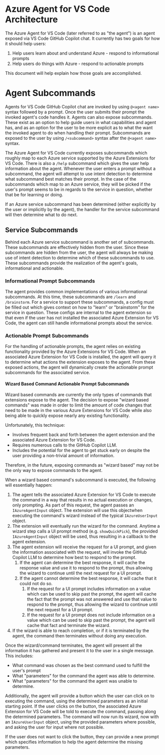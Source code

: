 # Azure Agent for VS Code Architecture

The Azure Agent for VS Code (later referred to as "the agent") is an agent exposed via VS Code GitHub Copilot chat. It currently has two goals for how it should help users:

1. Help users learn about and understand Azure - respond to informational prompts
1. Help users do things with Azure - respond to actionable prompts

This document will help explain how those goals are accomplished.

# Agent Subcommands

Agents for VS Code GitHub Copilot chat are invoked by using `@<agent name>` syntax followed by a prompt. Once the user submits their prompt the invoked agent's code handles it. Agents can also expose subcommands. These exist as an option to help guide users in what capabilities and agent has, and as an option for the user to be more explicit as to what the want the invoked agent to do when handling their prompt. Subcommands are exposed to the user by using `/<subcommand>` syntax after the `@<agent name>` syntax.

The Azure Agent for VS Code currently exposes subcommands which roughly map to each Azure service supported by the Azure Extensions for VS Code. There is also a `/help` subcommand which gives the user help information about the agent. Whenever the user enters a prompt without a subcommand, the agent will attempt to use intent detection to determine what subcommand best matches their prompt. In the case of the subcommands which map to an Azure service, they will be picked if the user's prompt seems to be in regards to the service in question, whether that be for learning or doing.

If an Azure service subcommand has been determined (either explicitly by the user or implicitly by the agent), the handler for the service subcommand will then determine what to do next.

## Service Subcommands

Behind each Azure service subcommand is another set of subcommands. These subcommands are effectively hidden from the user. Since these subcommands are hidden from the user, the agent will always be making use of intent detection to determine which of these subcommands to use. These subcommands provide the realization of the agent's goals, informational and actionable.

### Informational Prompt Subcommands

The agent provides common implementations of various informational subcommands. At this time, these subcommands are `/learn` and `/brainstorm`. For a service to support these subcommands, a config must be filled out which gives context on how to "learn" or "brainstorm" for the service in question. These configs are internal to the agent extension so that even if the user has not installed the associated Azure Extension for VS Code, the agent can still handle informational prompts about the service.

### Actionable Prompt Subcommands

For the handling of actionable prompts, the agent relies on existing functionality provided by the Azure Extensions for VS Code. When an associated Azure Extension for VS Code is installed, the agent will query it to determine what actions the extension exposes to the agent. From these exposed actions, the agent will dynamically create the actionable prompt subcommands for the associated service.

#### Wizard Based Command Actionable Prompt Subcommands

Wizard based commands are currently the only types of commands that extensions expose to the agent. The decision to expose "wizard based commands" was made in order to limit the amount of code changes that need to be made in the various Azure Extensions for VS Code while also being able to quickly expose nearly any existing functionality.

Unfortunately, this technique:
- Involves frequent back and forth between the agent extension and the associated Azure Extension for VS Code.
- Requires numerous calls to the GitHub Copilot LLM.
- Includes the potential for the agent to get stuck early on despite the user providing a non-trivial amount of information.

Therefore, in the future, exposing commands as "wizard based" may not be the only way to expose commands to the agent.

When a wizard based command's subcommand is executed, the following will essentially happen:

1. The agent tells the associated Azure Extension for VS Code to execute the command in a way that results in no actual execution or changes, only prompting. As part of this request, the agent passes an `IAzureAgentInput` object. The extension will use this objectwhen executing the command's wizard instead of the typical `IAzureUserInput` object.
1. The extension will eventually run the wizard for the command. Anytime a wizard step calls a UI prompt method (e.g. `showQuickPick`), the provided `IAzureAgentInput` object will be used, thus resulting in a callback to the agent extension.
1. The agent extension will receive the request for a UI prompt, and given the information associated with the request, will invoke the GitHub Copilot LLM to determine how best to respond to the prompt.
   1. If the agent can determine the best response, it will cache the response value and use it to respond to the prompt, thus allowing the wizard to continue until the next request for a UI prompt.
   1. If the agent cannot determine the best response, it will cache that it could not do so.
      1. If the request for a UI prompt includes information on a value which can be used to skip past the prompt, the agent will cache the fact that the prompt was not answered and use that value to respond to the prompt, thus allowing the wizard to continue until the next request for a UI prompt.
      1. If the request for a UI prompt does not include information on a value which can be used to skip past the prompt, the agent will cache that fact and terminate the wizard.
1. If the wizard is able to reach completion, or if it is terminated by the agent, the command then terminates without doing any execution.

Once the wizard/command terminates, the agent will present all the information it has gathered and present it to the user in a single message. This includes:
- What command was chosen as the best command used to fulfill the user's prompt
- What "parameters" for the command the agent was able to determine.
- What "parameters" for the command the agent was unable to determine.

Additionally, the agent will provide a button which the user can click on to executing the command, using the determined parameters as an initial starting point. If the user clicks on the button, the associated Azure Extension for VS Code will be told to execute the command, passing along the determined parameters. The command will now run its wizard, now with an `IAzureUserInput` object, using the provided parameters where possible, and asking the user for input where not possible.

If the user does not want to click the button, they can provide a new prompt which specifies information to help the agent determine the missing parameters.
